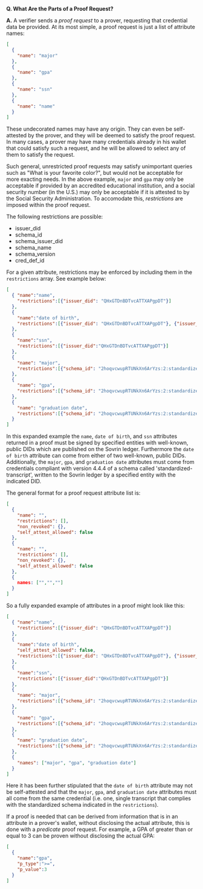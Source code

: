 **Q. What Are the Parts of a Proof Request?**

**A.** A verifier sends a _proof request_ to a prover, requesting that credential data be provided. At its most simple, a proof request is just a list of attribute names:

```json
[
  {
    "name": "major"
  },
  {
    "name": "gpa"
  },
  {
    "name": "ssn"
  },
  {
    "name": "name"
  }
]
```

These undecorated names may have any origin. They can even be self-attested by the prover, and they will be deemed to satisfy the proof request. In many cases, a prover may have many credentials already in his wallet that could satisfy such a request, and he will be allowed to select any of them to satisfy the request.

Such general, unrestricted proof requests may satisfy unimportant queries such as "What is your favorite color?", but would not be acceptable for more exacting needs. In the above example, `major` and `gpa` may only be acceptable if provided by an accredited educational institution, and a social security number (in the U.S.) may only be acceptable if it is attested to by the Social Security Administration. To accomodate this, _restrictions_ are imposed within the proof request.

The following restrictions are possible:
* issuer_did
* schema_id
* schema_issuer_did
* schema_name
* schema_version
* cred_def_id

For a given attribute, restrictions may be enforced by including them in the `restrictions` array. See example below:

```json
[
  { "name":"name",
    "restrictions":[{"issuer_did": "QHxGTDnBDTvcATTXAPgpDT"}]
  },
  {
    "name":"date of birth",
    "restrictions":[{"issuer_did": "QHxGTDnBDTvcATTXAPgpDT"}, {"issuer_did": "EdaZBLKu5yi19cg8m5Vr5u"}]
  },
  {
    "name":"ssn",
    "restrictions":[{"issuer_did":"QHxGTDnBDTvcATTXAPgpDT"}]
  },
  {
    "name": "major",
    "restrictions":[{"schema_id": "2hoqvcwupRTUNkXn6ArYzs:2:standardized-transcript:4.4.4"}]
  },
  {
    "name": "gpa",
    "restrictions":[{"schema_id": "2hoqvcwupRTUNkXn6ArYzs:2:standardized-transcript:4.4.4"}]
  },
  {
    "name": "graduation date",
    "restrictions":[{"schema_id": "2hoqvcwupRTUNkXn6ArYzs:2:standardized-transcript:4.4.4"}]
  }
]
```

In this expanded example the `name`, `date of birth`, and `ssn` attributes returned in a proof must be signed by specified entities with well-known, public DIDs which are published on the Sovrin ledger. Furthermore the `date of birth` attribute can come from either of two well-known, public DIDs. Additionally, the `major`, `gpa`, and `graduation date` attributes must come from credentials compliant with version 4.4.4 of a schema called 'standardized-transcript', written to the Sovrin ledger by a specified entity with the indicated DID.

The general format for a proof request attribute list is:

```json
[
  {
    "name": "",
    "restrictions": [],
    "non_revoked": {},
    "self_attest_allowed": false
  },
  {
    "name": "",
    "restrictions": [],
    "non_revoked": {},
    "self_attest_allowed": false
  },
  {
    names: ["","",""]
  }
]
```

So a fully expanded example of attributes in a proof might look like this:

```json
[
  { "name":"name",
    "restrictions":[{"issuer_did": "QHxGTDnBDTvcATTXAPgpDT"}]
  },
  {
    "name":"date of birth",
    "self_attest_allowed": false,
    "restrictions":[{"issuer_did": "QHxGTDnBDTvcATTXAPgpDT"}, {"issuer_did": "EdaZBLKu5yi19cg8m5Vr5u"}]
  },
  {
    "name":"ssn",
    "restrictions":[{"issuer_did":"QHxGTDnBDTvcATTXAPgpDT"}]
  },
  {
    "name": "major",
    "restrictions":[{"schema_id": "2hoqvcwupRTUNkXn6ArYzs:2:standardized-transcript:4.4.4"}]
  },
  {
    "name": "gpa",
    "restrictions":[{"schema_id": "2hoqvcwupRTUNkXn6ArYzs:2:standardized-transcript:4.4.4"}]
  },
  {
    "name": "graduation date",
    "restrictions":[{"schema_id": "2hoqvcwupRTUNkXn6ArYzs:2:standardized-transcript:4.4.4"}]
  },
  {
    "names": ["major", "gpa", "graduation date"]
  }
]
```

Here it has been further stipulated that the `date of birth` attribute may not be self-attested and that the `major`, `gpa`, and `graduation date` attributes must all come from the same credential (i.e. one, single transcript that complies with the standardized schema indicated in the `restrictions`).

If a proof is needed that can be derived from information that is in an attribute in a prover's wallet, without disclosing the actual attribute, this is done with a _predicate_ proof request. For example, a GPA of greater than or equal to 3 can be proven without disclosing the actual GPA:

```json
[
  {
    "name":"gpa",
    "p_type":">=",
    "p_value":3
  }
]
```
